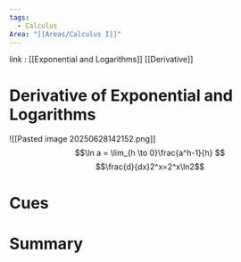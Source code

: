```yaml
---
tags:
  - Calculus
Area: "[[Areas/Calculus I]]"
---
```

link : [[Exponential and Logarithms]] [[Derivative]]
# Derivative of Exponential and Logarithms
![[Pasted image 20250628142152.png]]
$$\ln a = \lim_{h \to 0}\frac{a^h-1}{h} $$
$$\frac{d}{dx}2^x=2^x\ln2$$

# Cues
# Summary
```

```